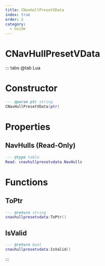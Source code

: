 ```yaml
---
title: CNavHullPresetVData
index: true
order: 2
category:
  - Guide
---
```


# CNavHullPresetVData

::: tabs
@tab Lua
# Constructor
```lua
--- @param ptr string
CNavHullPresetVData(ptr)
```
# Properties
## NavHulls (Read-Only)
```lua
--- @type table
Read: cnavhullpresetvdata.NavHulls
```
# Functions
## ToPtr
```lua
--- @return string
cnavhullpresetvdata:ToPtr()
```
## IsValid
```lua
--- @return bool
cnavhullpresetvdata:IsValid()
```

:::